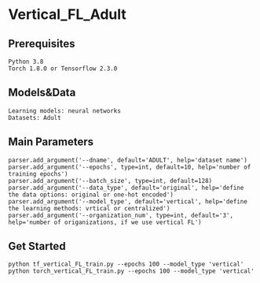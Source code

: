# Vertical_FL_Adult

Prerequisites
-----
    Python 3.8
    Torch 1.8.0 or Tensorflow 2.3.0
Models&Data
-----
    Learning models: neural networks
    Datasets: Adult
Main Parameters
-----
    parser.add_argument('--dname', default='ADULT', help='dataset name')
    parser.add_argument('--epochs', type=int, default=10, help='number of training epochs')    
    parser.add_argument('--batch_size', type=int, default=128)
    parser.add_argument('--data_type', default='original', help='define the data options: original or one-hot encoded')
    parser.add_argument('--model_type', default='vertical', help='define the learning methods: vrtical or centralized')    
    parser.add_argument('--organization_num', type=int, default='3', help='number of origanizations, if we use vertical FL')
Get Started
-----
    python tf_vertical_FL_train.py --epochs 100 --model_type 'vertical'
    python torch_vertical_FL_train.py --epochs 100 --model_type 'vertical'
    
